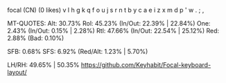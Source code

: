 focal (CN) (0 likes)
  v l h g k  q f o u j
  s r n t b  y c a e i
  z x m d p  ' w . ; ,

MT-QUOTES:
  Alt: 30.73%
  Rol: 45.23%   (In/Out: 22.39% | 22.84%)
  One:  2.43%   (In/Out:  0.15% |  2.28%)
  Rtl: 47.66%   (In/Out: 22.54% | 25.12%)
  Red:  2.88%   (Bad:     0.10%)

  SFB: 0.68%
  SFS: 6.92%    (Red/Alt: 1.23% | 5.70%)

  LH/RH: 49.65% | 50.35%
https://github.com/Keyhabit/Focal-keyboard-layout/

